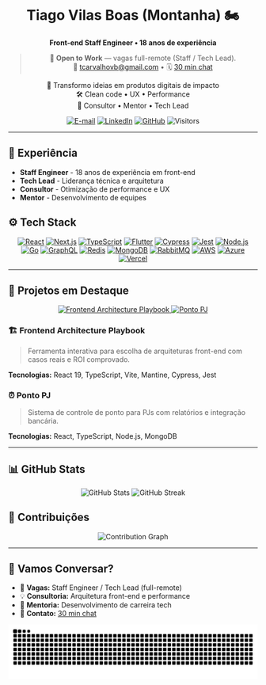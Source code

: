 <div align="center">
  <h1>Tiago Vilas Boas (Montanha) 🏍️</h1>
  <strong>Front-end Staff Engineer • 18 anos de experiência</strong>

  > 🚀 **Open to Work** — vagas full-remote (Staff / Tech Lead).  
  > 📧 tcarvalhovb@gmail.com • 🗓️ [30 min chat](https://calendly.com/tcarvalhovb/)

  <p>🚀 Transformo ideias em produtos digitais de impacto<br/>
     🛠️ Clean code • UX • Performance<br/>
     🤝 Consultor • Mentor • Tech Lead
  </p>

  <!-- Contatos -->
  <p>
    <a href="mailto:tcarvalhovb@gmail.com"><img alt="E-mail" src="https://img.shields.io/badge/Email-D14836?style=for-the-badge&logo=gmail&logoColor=white"/></a>
    <a href="https://www.linkedin.com/in/tiagovilasboas/"><img alt="LinkedIn" src="https://img.shields.io/badge/LinkedIn-0077B5?style=for-the-badge&logo=linkedin&logoColor=white"/></a>
    <a href="https://github.com/tiagovilasboas"><img alt="GitHub" src="https://img.shields.io/badge/GitHub-181717?style=for-the-badge&logo=github"/></a>
    <img alt="Visitors" src="https://komarev.com/ghpvc/?username=tiagovilasboas&style=for-the-badge&color=3ECF8E"/>
  </p>
</div>

---

## 💼 Experiência
- **Staff Engineer** - 18 anos de experiência em front-end
- **Tech Lead** - Liderança técnica e arquitetura
- **Consultor** - Otimização de performance e UX
- **Mentor** - Desenvolvimento de equipes

## ⚙️ Tech Stack
<p align="center">
  <!-- Front-end -->
  <a href="#"><img src="https://img.shields.io/badge/React-20232A?style=for-the-badge&logo=react&logoColor=61DAFB" alt="React"/></a>
  <a href="#"><img src="https://img.shields.io/badge/Next.js-000000?style=for-the-badge&logo=nextdotjs&logoColor=white" alt="Next.js"/></a>
  <a href="#"><img src="https://img.shields.io/badge/TypeScript-3178C6?style=for-the-badge&logo=typescript&logoColor=white" alt="TypeScript"/></a>
  <a href="#"><img src="https://img.shields.io/badge/Flutter-02569B?style=for-the-badge&logo=flutter&logoColor=white" alt="Flutter"/></a>
  <a href="#"><img src="https://img.shields.io/badge/Cypress-17202C?style=for-the-badge&logo=cypress&logoColor=white" alt="Cypress"/></a>
  <a href="#"><img src="https://img.shields.io/badge/Jest-C21325?style=for-the-badge&logo=jest&logoColor=white" alt="Jest"/></a>
  <!-- Back-end -->
  <a href="#"><img src="https://img.shields.io/badge/Node.js-339933?style=for-the-badge&logo=node.js&logoColor=white" alt="Node.js"/></a>
  <a href="#"><img src="https://img.shields.io/badge/Go-00ADD8?style=for-the-badge&logo=go&logoColor=white" alt="Go"/></a>
  <a href="#"><img src="https://img.shields.io/badge/GraphQL-E10098?style=for-the-badge&logo=graphql&logoColor=white" alt="GraphQL"/></a>
  <a href="#"><img src="https://img.shields.io/badge/Redis-DC382D?style=for-the-badge&logo=redis&logoColor=white" alt="Redis"/></a>
  <a href="#"><img src="https://img.shields.io/badge/MongoDB-47A248?style=for-the-badge&logo=mongodb&logoColor=white" alt="MongoDB"/></a>
  <a href="#"><img src="https://img.shields.io/badge/RabbitMQ-FF6600?style=for-the-badge&logo=rabbitmq&logoColor=white" alt="RabbitMQ"/></a>
  <!-- Cloud -->
  <a href="#"><img src="https://img.shields.io/badge/AWS-FF9900?style=for-the-badge&logo=amazonaws&logoColor=white" alt="AWS"/></a>
  <a href="#"><img src="https://img.shields.io/badge/Azure-0078D4?style=for-the-badge&logo=microsoftazure&logoColor=white" alt="Azure"/></a>
  <a href="#"><img src="https://img.shields.io/badge/Vercel-000000?style=for-the-badge&logo=vercel&logoColor=white" alt="Vercel"/></a>
</p>

---

## 🌟 Projetos em Destaque

<p align="center">
  <a href="https://github.com/tiagovilasboas/frontend-architecture-playbook">
    <img src="https://github-readme-stats.vercel.app/api/pin/?username=tiagovilasboas&repo=frontend-architecture-playbook&theme=radical&hide_border=true" alt="Frontend Architecture Playbook"/>
  </a>
  <a href="https://github.com/tiagovilasboas/ponto-pj">
    <img src="https://github-readme-stats.vercel.app/api/pin/?username=tiagovilasboas&repo=ponto-pj&theme=radical&hide_border=true" alt="Ponto PJ"/>
  </a>
</p>

### 🏗️ **Frontend Architecture Playbook**
> Ferramenta interativa para escolha de arquiteturas front-end com casos reais e ROI comprovado.

**Tecnologias:** React 19, TypeScript, Vite, Mantine, Cypress, Jest

### ⏰ **Ponto PJ**
> Sistema de controle de ponto para PJs com relatórios e integração bancária.

**Tecnologias:** React, TypeScript, Node.js, MongoDB

---

## 📊 GitHub Stats
<p align="center">
  <img src="https://github-readme-stats.vercel.app/api?username=tiagovilasboas&show_icons=true&theme=radical&hide_border=true" alt="GitHub Stats"/>
  <img src="https://github-readme-streak-stats.herokuapp.com/?user=tiagovilasboas&theme=radical&hide_border=true" alt="GitHub Streak"/>
</p>

## 🤝 Contribuições
<p align="center">
  <img src="https://github-contribution-grid-snake.vercel.app/?username=tiagovilasboas&theme=radical" alt="Contribution Graph"/>
</p>

---

## 💬 Vamos Conversar?
- 🎯 **Vagas:** Staff Engineer / Tech Lead (full-remote)
- 💡 **Consultoria:** Arquitetura front-end e performance
- 🚀 **Mentoria:** Desenvolvimento de carreira tech
- 📧 **Contato:** [30 min chat](https://calendly.com/tcarvalhovb/)

<div align="center">
  <img src="https://github.com/tiagovilasboas/tiagovilasboas/blob/output/github-contribution-grid-snake.svg" alt="snake gif" />
</div>
